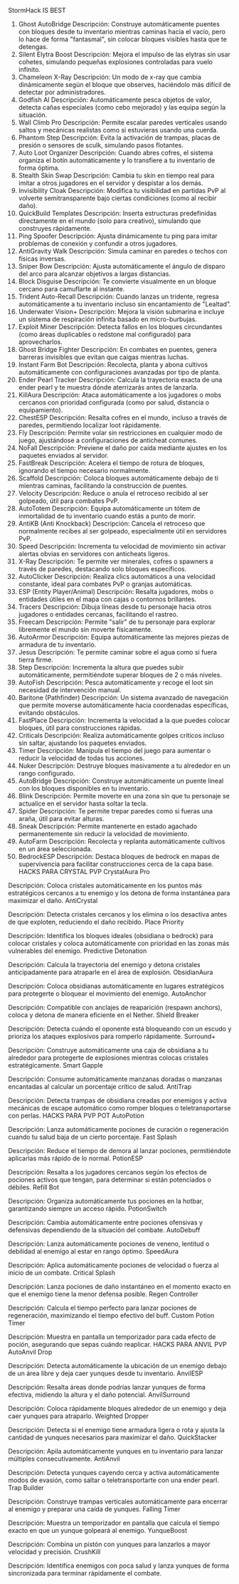 StormHack IS BEST 
1. Ghost AutoBridge
Descripción: Construye automáticamente puentes con bloques desde tu inventario mientras caminas hacia el vacío, pero lo hace de forma "fantasmal", sin colocar bloques visibles hasta que te detengas.
2. Silent Elytra Boost
Descripción: Mejora el impulso de las elytras sin usar cohetes, simulando pequeñas explosiones controladas para vuelo infinito.
3. Chameleon X-Ray
Descripción: Un modo de x-ray que cambia dinámicamente según el bloque que observes, haciéndolo más difícil de detectar por administradores.
4. Godfish AI
Descripción: Automáticamente pesca objetos de valor, detecta cañas especiales (como cebo mejorado) y las equipa según la situación.
5. Wall Climb Pro
Descripción: Permite escalar paredes verticales usando saltos y mecánicas realistas como si estuvieras usando una cuerda.
6. Phantom Step
Descripción: Evita la activación de trampas, placas de presión o sensores de sculk, simulando pasos flotantes.
7. Auto Loot Organizer
Descripción: Cuando abres cofres, el sistema organiza el botín automáticamente y lo transfiere a tu inventario de forma óptima.
8. Stealth Skin Swap
Descripción: Cambia tu skin en tiempo real para imitar a otros jugadores en el servidor y despistar a los demás.
9. Invisibility Cloak
Descripción: Modifica tu visibilidad en partidas PvP al volverte semitransparente bajo ciertas condiciones (como al recibir daño).
10. QuickBuild Templates
Descripción: Inserta estructuras predefinidas directamente en el mundo (solo para creativo), simulando que construyes rápidamente.
11. Ping Spoofer
Descripción: Ajusta dinámicamente tu ping para imitar problemas de conexión y confundir a otros jugadores.
12. AntiGravity Walk
Descripción: Simula caminar en paredes o techos con físicas inversas.
13. Sniper Bow
Descripción: Ajusta automáticamente el ángulo de disparo del arco para alcanzar objetivos a largas distancias.
14. Block Disguise
Descripción: Te convierte visualmente en un bloque cercano para camuflarte al instante.
15. Trident Auto-Recall
Descripción: Cuando lanzas un tridente, regresa automáticamente a tu inventario incluso sin encantamiento de "Lealtad".
16. Underwater Vision+
Descripción: Mejora la visión submarina e incluye un sistema de respiración infinita basado en micro-burbujas.
17. Exploit Miner
Descripción: Detecta fallos en los bloques circundantes (como áreas duplicables o redstone mal configurado) para aprovecharlos.
18. Ghost Bridge Fighter
Descripción: En combates en puentes, genera barreras invisibles que evitan que caigas mientras luchas.
19. Instant Farm Bot
Descripción: Recolecta, planta y abona cultivos automáticamente con configuraciones avanzadas por tipo de planta.
20. Ender Pearl Tracker
Descripción: Calcula la trayectoria exacta de una ender pearl y te muestra dónde aterrizarás antes de lanzarla.
1. KillAura
Descripción: Ataca automáticamente a los jugadores o mobs cercanos con prioridad configurada (como por salud, distancia o equipamiento).
2. ChestESP
Descripción: Resalta cofres en el mundo, incluso a través de paredes, permitiendo localizar loot rápidamente.
3. Fly
Descripción: Permite volar sin restricciones en cualquier modo de juego, ajustándose a configuraciones de anticheat comunes.
4. NoFall
Descripción: Previene el daño por caída mediante ajustes en los paquetes enviados al servidor.
5. FastBreak
Descripción: Acelera el tiempo de rotura de bloques, ignorando el tiempo necesario normalmente.
6. Scaffold
Descripción: Coloca bloques automáticamente debajo de ti mientras caminas, facilitando la construcción de puentes.
7. Velocity
Descripción: Reduce o anula el retroceso recibido al ser golpeado, útil para combates PvP.
8. AutoTotem
Descripción: Equipa automáticamente un tótem de inmortalidad de tu inventario cuando estás a punto de morir.
9. AntiKB (Anti Knockback)
Descripción: Cancela el retroceso que normalmente recibes al ser golpeado, especialmente útil en servidores PvP.
10. Speed
Descripción: Incrementa tu velocidad de movimiento sin activar alertas obvias en servidores con anticheats ligeros.
11. X-Ray
Descripción: Te permite ver minerales, cofres o spawners a través de paredes, destacando solo bloques específicos.
12. AutoClicker
Descripción: Realiza clics automáticos a una velocidad constante, ideal para combates PvP o granjas automáticas.
13. ESP (Entity Player/Animal)
Descripción: Resalta jugadores, mobs o entidades útiles en el mapa con cajas o contornos brillantes.
14. Tracers
Descripción: Dibuja líneas desde tu personaje hacia otros jugadores o entidades cercanas, facilitando el rastreo.
15. Freecam
Descripción: Permite "salir" de tu personaje para explorar libremente el mundo sin moverte físicamente.
16. AutoArmor
Descripción: Equipa automáticamente las mejores piezas de armadura de tu inventario.
17. Jesus
Descripción: Te permite caminar sobre el agua como si fuera tierra firme.
18. Step
Descripción: Incrementa la altura que puedes subir automáticamente, permitiéndote superar bloques de 2 o más niveles.
19. AutoFish
Descripción: Pesca automáticamente y recoge el loot sin necesidad de intervención manual.
20. Baritone (Pathfinder)
Descripción: Un sistema avanzado de navegación que permite moverse automáticamente hacia coordenadas específicas, evitando obstáculos.
21. FastPlace
Descripción: Incrementa la velocidad a la que puedes colocar bloques, útil para construcciones rápidas.
22. Criticals
Descripción: Realiza automáticamente golpes críticos incluso sin saltar, ajustando los paquetes enviados.
23. Timer
Descripción: Manipula el tiempo del juego para aumentar o reducir la velocidad de todas tus acciones.
24. Nuker
Descripción: Destruye bloques masivamente a tu alrededor en un rango configurado.
25. AutoBridge
Descripción: Construye automáticamente un puente lineal con los bloques disponibles en tu inventario.
26. Blink
Descripción: Permite moverte en una zona sin que tu personaje se actualice en el servidor hasta soltar la tecla.
27. Spider
Descripción: Te permite trepar paredes como si fueras una araña, útil para evitar alturas.
28. Sneak
Descripción: Permite mantenerte en estado agachado permanentemente sin reducir la velocidad de movimiento.
29. AutoFarm
Descripción: Recolecta y replanta automáticamente cultivos en un área seleccionada.
30. BedrockESP
Descripción: Destaca bloques de bedrock en mapas de supervivencia para facilitar construcciones cerca de la capa base.
HACKS PARA CRYSTAL PVP
CrystalAura Pro

Descripción: Coloca cristales automáticamente en los puntos más estratégicos cercanos a tu enemigo y los detona de forma instantánea para maximizar el daño.
AntiCrystal

Descripción: Detecta cristales cercanos y los elimina o los desactiva antes de que exploten, reduciendo el daño recibido.
Place Priority

Descripción: Identifica los bloques ideales (obsidiana o bedrock) para colocar cristales y coloca automáticamente con prioridad en las zonas más vulnerables del enemigo.
Predictive Detonation

Descripción: Calcula la trayectoria del enemigo y detona cristales anticipadamente para atraparle en el área de explosión.
ObsidianAura

Descripción: Coloca obsidianas automáticamente en lugares estratégicos para protegerte o bloquear el movimiento del enemigo.
AutoAnchor

Descripción: Compatible con anclajes de reaparición (respawn anchors), coloca y detona de manera eficiente en el Nether.
Shield Breaker

Descripción: Detecta cuándo el oponente está bloqueando con un escudo y prioriza los ataques explosivos para romperlo rápidamente.
Surround+

Descripción: Construye automáticamente una caja de obsidiana a tu alrededor para protegerte de explosiones mientras colocas cristales estratégicamente.
Smart Gapple

Descripción: Consume automáticamente manzanas doradas o manzanas encantadas al calcular un porcentaje crítico de salud.
AntiTrap

Descripción: Detecta trampas de obsidiana creadas por enemigos y activa mecánicas de escape automático como romper bloques o teletransportarse con perlas.
HACKS PARA PVP POT
AutoPotion

Descripción: Lanza automáticamente pociones de curación o regeneración cuando tu salud baja de un cierto porcentaje.
Fast Splash

Descripción: Reduce el tiempo de demora al lanzar pociones, permitiéndote aplicarlas más rápido de lo normal.
PotionESP

Descripción: Resalta a los jugadores cercanos según los efectos de pociones activos que tengan, para determinar si están potenciados o débiles.
Refill Bot

Descripción: Organiza automáticamente tus pociones en la hotbar, garantizando siempre un acceso rápido.
PotionSwitch

Descripción: Cambia automáticamente entre pociones ofensivas y defensivas dependiendo de la situación del combate.
AutoDebuff

Descripción: Lanza automáticamente pociones de veneno, lentitud o debilidad al enemigo al estar en rango óptimo.
SpeedAura

Descripción: Aplica automáticamente pociones de velocidad o fuerza al inicio de un combate.
Critical Splash

Descripción: Lanza pociones de daño instantáneo en el momento exacto en que el enemigo tiene la menor defensa posible.
Regen Controller

Descripción: Calcula el tiempo perfecto para lanzar pociones de regeneración, maximizando el tiempo efectivo del buff.
Custom Potion Timer

Descripción: Muestra en pantalla un temporizador para cada efecto de poción, asegurando que sepas cuándo reaplicar.
HACKS PARA ANVIL PVP
AutoAnvil Drop

Descripción: Detecta automáticamente la ubicación de un enemigo debajo de un área libre y deja caer yunques desde tu inventario.
AnvilESP

Descripción: Resalta áreas donde podrías lanzar yunques de forma efectiva, midiendo la altura y el daño potencial.
AnvilSurround

Descripción: Coloca rápidamente bloques alrededor de un enemigo y deja caer yunques para atraparlo.
Weighted Dropper

Descripción: Detecta si el enemigo tiene armadura ligera o rota y ajusta la cantidad de yunques necesarios para maximizar el daño.
QuickStacker

Descripción: Apila automáticamente yunques en tu inventario para lanzar múltiples consecutivamente.
AntiAnvil

Descripción: Detecta yunques cayendo cerca y activa automáticamente modos de evasión, como saltar o teletransportarte con una ender pearl.
Trap Builder

Descripción: Construye trampas verticales automáticamente para encerrar al enemigo y preparar una caída de yunques.
Falling Timer

Descripción: Muestra un temporizador en pantalla que calcula el tiempo exacto en que un yunque golpeará al enemigo.
YunqueBoost

Descripción: Combina un pistón con yunques para lanzarlos a mayor velocidad y precisión.
CrushKill

Descripción: Identifica enemigos con poca salud y lanza yunques de forma sincronizada para terminar rápidamente el combate.

